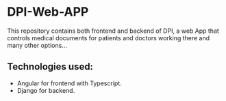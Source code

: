 # DPI-Web-APP
This repository contains both frontend and backend of DPI, a web App that controls medical documents for patients and doctors working there and many other options...
## Technologies used:
- Angular for frontend with Typescript.
- Django for backend.